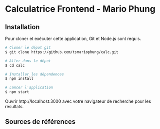 # Calculatrice Frontend - Mario Phung

## Installation

Pour cloner et exécuter cette application, Git et Node.js sont requis.

```bash
# Cloner le dépot git
$ git clone https://github.com/tsmariophung/calc.git

# Aller dans le dépot
$ cd calc

# Installer les dépendences
$ npm install

# Lancer l'application
$ npm start
```

Ouvrir http://localhost:3000 avec votre navigateur de recherche pour les résultats.


## Sources de références
